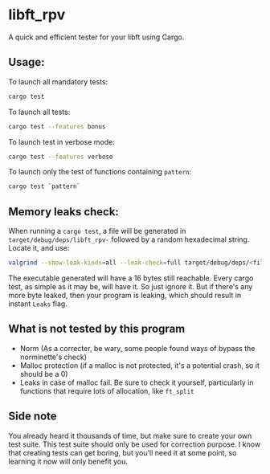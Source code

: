 # libft_rpv

A quick and efficient tester for your libft using Cargo.

## Usage:

To launch all mandatory tests:
```sh
cargo test
```

To launch all tests:
```sh
cargo test --features bonus
```

To launch test in verbose mode:
```sh
cargo test --features verbose
```

To launch only the test of functions containing `pattern`:
```sh
cargo test `pattern`
```

## Memory leaks check:
When running a `cargo test`, a file will be generated in `target/debug/deps/libft_rpv-` followed by a random hexadecimal string. Locate it, and use:
```sh
valgrind --show-leak-kinds=all --leak-check=full target/debug/deps/<filename>
```
The executable generated will have a 16 bytes still reachable. Every cargo test, as simple as it may be, will have it. So just ignore it. But if there's any more byte leaked, then your program is leaking, which should result in instant `Leaks` flag.

## What is not tested by this program
- Norm (As a correcter, be wary, some people found ways of bypass the norminette's check)
- Malloc protection (if a malloc is not protected, it's a potential crash, so it should be a 0)
- Leaks in case of malloc fail. Be sure to check it yourself, particularly in functions that require lots of allocation, like `ft_split`

## Side note
You already heard it thousands of time, but make sure to create your own test suite. This test suite should only be used for correction purpose. I know that creating tests can get boring, but you'll need it at some point, so learning it now will only benefit you.
